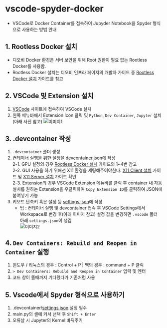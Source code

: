 # vscode-spyder-docker
- VSCode로 Docker Container를 접속하여 Jupyder Notebook을 Spyder 형식으로 사용하는 방법 안내

## 1. Rootless Docker 설치
- 디오비 Docker 환경은 서버 보안을 위해 Root 권한이 필요 없는 Rootless Docker를 사용함.
- Rootless Docker 설치는 디오비 인프라 페이지의 개발자 가이드 중 [Rootless Docker 설치](https://www.notion.so/dobstdio/Rootless-Docker-73083e147e004174b96351af485a31ab?pvs=4) 가이드를 참고

## 2. VSCode 및 Extension 설치
1. [VSCode](https://code.visualstudio.com/) 사이트에 접속하여 VSCode 설치
2. 왼쪽 메뉴바에서 Extension Icon 클릭 및 `Python`, `Dev Container`, `Jupyter` 설치(아래 사진 참고)
    ![이미지1](https://github.com/dob-world/vscode-spyder-docker/blob/main/assets/1.png)

## 3. .devcontainer 작성
1. `.devcontainer` 폴더 생성
2. 컨테이너 실행을 위한 설정을 [devcontainer.json](https://github.com/dob-world/vscode-spyder-docker/blob/main/.devcontainer/devcontainer.json)에 작성  
    2-1. GPU 설정의 경우 [Rootless Docker 설치](https://www.notion.so/dobstdio/Rootless-Docker-73083e147e004174b96351af485a31ab?pvs=4) 가이드의 1~4번 참고  
    2-2. GUI 사용을 하기 위해선 X11 환경을 세팅해주어야한다. [X11 Client 설치](https://www.notion.so/dobstdio/X11-Client-40a758fd3905474b83b9b565e8383da2?pvs=4) 가이드 및 [X11 Server 설치](https://www.notion.so/dobstdio/X11-Server-ccd694c03b384082b0564d7d169c4923?pvs=4) 가이드 확인  
    2-3. Extension의 경우 VSCode Extension 메뉴바를 클릭 후 container 내 자동 설치를 원하는 Extension을 우클릭하여 `Copy Extension ID`를 클릭하여 JSON에 붙여넣기 가능
3. 키보드 단축키 혹은 설정 등 [settings.json](https://github.com/dob-world/vscode-spyder-docker/blob/main/.devcontainer/settings.json)에 작성
    - 팁 : 컨테이너 실행 및 devcontainer 접속 후 VSCode Settings에서 Workspace로 변경 후(아래 이미지 참고) 설정 값을 변경하면 `.vscode` 폴더 아래 `settings.json`이 생김  
        ![이미지2](https://github.com/dob-world/vscode-spyder-docker/blob/main/assets/2.png)

## 4. `Dev Containers: Rebuild and Reopen in Container` 실행
1. 윈도우 / 리눅스의 경우 : Control + P | 맥의 경우 : command + P 클릭
2. `> Dev Containers: Rebuild and Reopen in Container` 입력 및 엔터
3. 코드 창이 뜰때까지 기다렸다가 기존처럼 사용

## 5. Vscode에서 Spyder 형식으로 사용하기
1. .devcontainer/[settings.json](https://github.com/dob-world/vscode-spyder-docker/blob/main/.devcontainer/settings.json) 설정 필수
2. main.py의 셀에 커서 선택 후 `Shift + Enter`
3. 오류날 시 Jupyter의 Kernel 바꿔주기